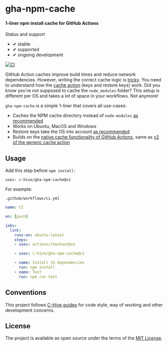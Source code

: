 # gha-npm-cache

#### 1-liner npm install cache for GitHub Actions

Status and support

- &#x2714; stable
- &#x2714; supported
- &#x2714; ongoing development

[![CI](/../../workflows/CI/badge.svg?branch=master)](/../../actions)

GitHub Action caches improve build times and reduce network dependencies. However, writing the correct cache logic is [tricky](https://github.com/actions/cache/blob/9ab95382c899bf0953a0c6c1374373fc40456ffe/examples.md#node---npm). You need to understand how the [cache action](https://github.com/actions/cache) (keys and restore keys) work. Did you know you're not supposed to cache the `node_modules` folder? This setup is different per OS and takes a lot of space in your workflows. Not anymore!

`gha-npm-cache` is a simple 1-liner that covers all use-cases:
- Caches the NPM cache directory instead of `node-modules` [as recommended](https://github.com/actions/cache/blob/9ab95382c899bf0953a0c6c1374373fc40456ffe/examples.md#node---npm)
- Works on Ubuntu, MacOS and Windows
- Restore keys take the OS into account [as recommended](https://github.com/actions/cache/blob/9ab95382c899bf0953a0c6c1374373fc40456ffe/examples.md#node---npm)
- Builds on the [native cache functionality of GitHub Actions](https://github.com/actions/toolkit/tree/master/packages/cache), same as [v2 of the generic cache action](https://github.com/actions/cache/issues/55#issuecomment-629433225)

## Usage

Add this step before `npm install`:
```
uses: c-hive/gha-npm-cache@v1
```

For example:

`.github/workflows/ci.yml`
```yml
name: CI

on: [push]

jobs:
  lint:
    runs-on: ubuntu-latest
    steps:
    - uses: actions/checkout@v1

    - uses: c-hive/gha-npm-cache@v1

    - name: Install JS dependencies
      run: npm install
    - name: Test
      run: npm run test
```

## Conventions

This project follows [C-Hive guides](https://github.com/c-hive/guides) for code style, way of working and other development concerns.

## License

The project is available as open source under the terms of the [MIT License](http://opensource.org/licenses/MIT).
